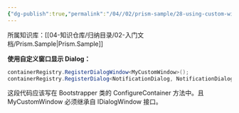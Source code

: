 ```yaml
---
{"dg-publish":true,"permalink":"/04//02/prism-sample/28-using-custom-window/","title":"28-UsingCustomWindow","tags":["样例代码","Prism","WPF"]}
---
```



所属知识库：[[04-知识仓库/归纳目录/02-入门文档/Prism.Sample\|Prism.Sample]]

**使用自定义窗口显示 Dialog：**

```csharp
containerRegistry.RegisterDialogWindow<MyCustomWindow>();
containerRegistry.RegisterDialog<NotificationDialog, NotificationDialogViewModel>();
```

这段代码应该写在 Bootstrapper 类的 ConfigureContainer 方法中。且 MyCustomWindow 必须继承自 IDialogWindow 接口。

